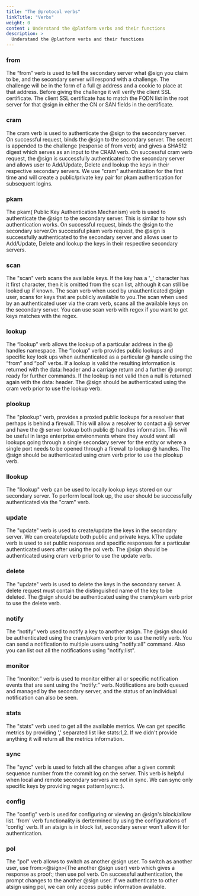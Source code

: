 ```yaml
---
title: "The @protocol verbs"
linkTitle: "Verbs"
weight: 0
content : Understand the @platform verbs and their functions
description: >
  Understand the @platform verbs and their functions
---
```


### from
The “from” verb is used to tell the secondary server what @sign you claim to be, and the secondary server will respond with a challenge. The challenge will be in the form of a full @ address and a cookie to place at that address. Before giving the challenge it will verify the client SSL certificate. The client SSL certificate has to match the FQDN list in the root server for that @sign in either the CN or SAN fields in the certificate.
### cram
The cram verb is used to authenticate the @sign to the secondary server. On successful request, binds the @sign to the secondary server. The secret is appended to the challenge (response of from verb) and gives a SHA512 digest which serves as an input to the CRAM verb. On successful cram verb request, the @sign is successfully authenticated to the secondary server and allows user to Add/Update, Delete and lookup the keys in their respective secondary servers.
We use "cram" authentication for the first time and will create a public/private key pair for pkam authentication for subsequent logins.
### pkam
The pkam( Public Key Authentication Mechanism) verb is used to authenticate the @sign to the secondary server. This is similar to how ssh authentication works. On successful request, binds the @sign to the secondary server.On successful pkam verb request, the @sign is successfully authenticated to the secondary server and allows user to Add/Update, Delete and lookup the keys in their respective secondary servers.
### scan
The "scan" verb scans the available keys. If the key has a '_' character has it first character, then it is omitted from the scan list, although it can still be looked up if known.
The scan verb when used by unauthenticated @sign user, scans for keys that are publicly available to you.The scan when used by an authenticated user via the cram verb, scans all the available keys on the secondary server.
You can use scan verb with regex if you want to get keys matches with the regex.
### lookup
The “lookup” verb allows the lookup of a particular address in the @ handles namespace. The “lookup” verb provides public lookups and specific key look ups when authenticated as a particular @ handle using the “from” and “pol” verbs. If a lookup is valid the resulting information is returned with the data: header and a carriage return and a further @ prompt ready for further commands. If the lookup is not valid then a null is returned again with the data: header.
The @sign should be authenticated using the cram verb prior to use the lookup verb.
### plookup
The "plookup" verb, provides a proxied public lookups for a resolver that perhaps is behind a firewall. This will allow a resolver to contact a @ server and have the @ server lookup both public @ handles information. This will be useful in large enterprise environments where they would want all lookups going through a single secondary server for the entity or where a single port needs to be opened through a firewall to lookup @ handles.
The @sign should be authenticated using cram verb prior to use the plookup verb.
### llookup
The "llookup" verb can be used to locally lookup keys stored on our secondary server. To perform local look up, the user should be successfully authenticated via the "cram" verb.
### update
The "update" verb is used to create/update the keys in the secondary server. We can create/update both public and private keys. kThe update verb is used to set public responses and specific responses for a particular authenticated users after using the pol verb.
The @sign should be authenticated using cram verb prior to use the update verb.
### delete
The "update" verb is used to delete the keys in the secondary server. A delete request must contain the distinguished name of the key to be deleted. The @sign should be authenticated using the cram/pkam verb prior to use the delete verb. 
### notify
The “notify” verb used to notify a key to another atsign. The @sign should be authenticated using the cram/pkam verb prior to use the notify verb.
You can send a notification to multiple users using "notify:all" command. Also you can list out all the notifications using "notify:list". 
### monitor
The “monitor:” verb is used to monitor either all or specific notification events that are sent using the “notify:” verb.  Notifications are both queued and managed by the secondary server, and the status of an individual notification can also be seen.
### stats
The "stats" verb used to get all the available metrics. We can get specific metrics by providing ',' separated list like stats:1,2. If we didn't provide anything it will return all the metrics information.
### sync
The "sync" verb is used to fetch all the changes after a given commit sequence number from the commit log on the server. This verb is helpful when local and remote secondary servers are not in sync. We can sync only specific keys by providing regex pattern(sync:<commit id>:<regex>).
### config
The "config" verb is used for configuring or viewing an @sign's block/allow list. 'from' verb functionality is dertermined by using the configurations of 'config' verb. If an atsign is in block list, secondary server won't allow it for authentication.
### pol
The "pol" verb allows to switch as another @sign user. To switch as another user, use from:<@sign>(The another @sign user) verb which gives a response as proof:<key>; then use pol verb. On successful authentication, the prompt changes to the another @sign user. If we authenticate to other atsign using pol, we can only access public information available. 
